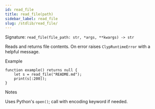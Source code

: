 ```yaml
---
id: read_file
title: read_file(path)
sidebar_label: read_file
slug: /stdlib/read_file/
---
```


Signature: `read_file(file_path: str, *args, **kwargs) -> str`

Reads and returns file contents. On error raises `ClypRuntimeError` with a
helpful message.

Example

```clyp
function example() returns null {
    let s = read_file("README.md");
    print(s[:200]);
}
```

Notes

Uses Python's `open()`; call with encoding keyword if needed.
